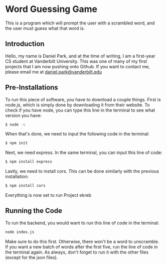 # Word Guessing Game

This is a program which will prompt the user with a scrambled word, and the user must guess what that word is.

## Introduction

Hello, my name is Daniel Park, and at the time of writing, I am a first-year CS student at Vanderbilt University. 
This was one of many of my first projects that I am now pushing onto Github. 
If you want to contact me, please email me at daniel.park@vanderbilt.edu

## Pre-Installations

To run this piece of software, you have to download a couple things. 
First is node.js, which is simply done by downloading it from their website. 
To check if you have node, you can type this line in the terminal to see what version you have:

```bash
$ node -v
```

When that's done, we need to input the following code in the terminal:

```bash
$ npm init
```

Next, we need express. In the same terminal, you can input this line of code:

```bash
$ npm install express
```

Lastly, we need to install cors. This can be done similarly with the previous installation: 

```bash
$ npm install cors
```

Everything is now set to run Project ekreb

## Running the Code

To run the backend, you would want to run this line of code in the terminal: 

```bash
node index.js
```

Make sure to do this first. Otherwise, there won't be a word to unscramble. 
If you want a new batch of words after the first five, run the line of code in the terminal again. 
As always, don't forget to run it with the other files (except for the json files). 